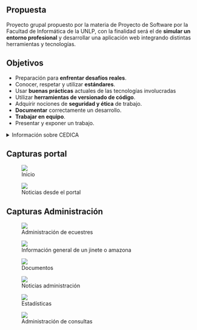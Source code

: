 ## Propuesta

Proyecto grupal propuesto por la materia de Proyecto de Software por la Facultad de Informática de la UNLP, con la finalidad será el de **simular un entorno profesional** y desarrollar una aplicación web integrando distintas
herramientas y tecnologías.

## Objetivos

- Preparación para **enfrentar desafíos reales**.
- Conocer, respetar y utilizar **estándares**.
- Usar **buenas prácticas** actuales de las tecnologías involucradas
- Utilizar **herramientas de versionado de código**.
- Adquirir nociones de **seguridad y ética** de trabajo.
- **Documentar** correctamente un desarrollo.
- **Trabajar en equipo**.
- Presentar y exponer un trabajo.

<details>
  <summary> Información sobre CEDICA </summary>

El **Centro de Equitación para Personas con Discapacidad y Carenciadas**, CEDICA, es una Asociación Civil sin Fines de Lucro, fundada en 1994 en la ciudad de **La Plata, Provincia de Buenos Aires**.

La misión de CEDICA es la **inclusión social**: trabajamos con la finalidad de igualar oportunidades en procura de la reinserción familiar, el logro de la escolaridad, la integración laboral y la mejora integral de la calidad de vida de nuestros alumnos y alumnas.

La actividad que realizamos se denomina internacionalmente **Rehabilitación Ecuestre** y es una **terapia integral** que apunta a la recuperación de la persona en sus dimensiones **biológica, psíquica y social**.

La Rehabilitación Ecuestre utiliza al caballo de manera terapéutica, aprovechando las características de su naturaleza innata y de su medio ambiente como facilitadores del proceso rehabilitador.

</details>

## Capturas portal

<figure>

  <img src="/assets/cedica/portal.webp">

  <figcaption>Inicio</figcaption>

</figure>

<figure>

  <img src="/assets/cedica/noticias-portal.webp">

  <figcaption>Noticias desde el portal</figcaption>

</figure>

## Capturas Administración

<figure>

  <img src="/assets/cedica/ecuestres.webp">

  <figcaption>Administración de ecuestres</figcaption>

</figure>

<figure>

  <img src="/assets/cedica/informacion-general.webp">

  <figcaption>Información general de un jinete o amazona</figcaption>

</figure>

<figure>

  <img src="/assets/cedica/documentos.webp">

  <figcaption>Documentos</figcaption>

</figure>

<figure>

  <img src="/assets/cedica/noticias.webp">

  <figcaption>Noticias administración</figcaption>

</figure>

<figure>

  <img src="/assets/cedica/estadisticas.webp">

  <figcaption>Estadísticas</figcaption>

</figure>

<figure>

  <img src="/assets/cedica/consultas.webp">

  <figcaption>Administración de consultas</figcaption>

</figure>
